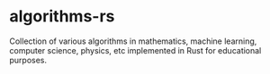 # algorithms-rs
Collection of various algorithms in mathematics, machine learning, 
computer science, physics, etc implemented in Rust for educational purposes.

